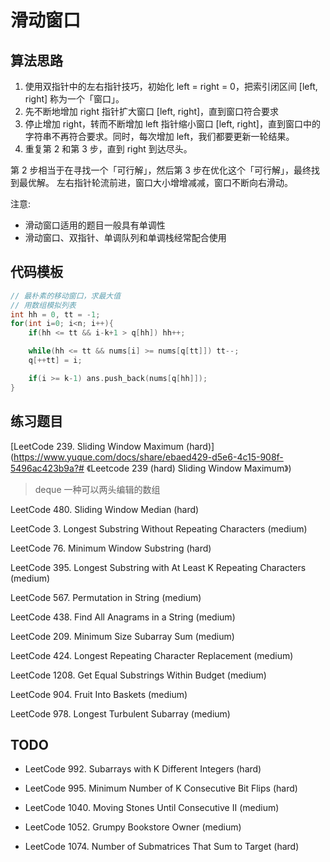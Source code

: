 # 滑动窗口

## 算法思路

1. 使用双指针中的左右指针技巧，初始化 left = right = 0，把索引闭区间 [left, right] 称为一个「窗口」。
2. 先不断地增加 right 指针扩大窗口 [left, right]，直到窗口符合要求
3. 停止增加 right，转而不断增加 left 指针缩小窗口 [left, right]，直到窗口中的字符串不再符合要求。同时，每次增加 left，我们都要更新一轮结果。
4. 重复第 2 和第 3 步，直到 right 到达尽头。

第 2 步相当于在寻找一个「可行解」，然后第 3 步在优化这个「可行解」，最终找到最优解。
左右指针轮流前进，窗口大小增增减减，窗口不断向右滑动。

注意:

- 滑动窗口适用的题目一般具有单调性
- 滑动窗口、双指针、单调队列和单调栈经常配合使用

## 代码模板

```cpp
// 最朴素的移动窗口，求最大值
// 用数组模拟列表
int hh = 0, tt = -1;
for(int i=0; i<n; i++){
    if(hh <= tt && i-k+1 > q[hh]) hh++;

    while(hh <= tt && nums[i] >= nums[q[tt]]) tt--;
    q[++tt] = i;

    if(i >= k-1) ans.push_back(nums[q[hh]]);
}
```

## 练习题目

[LeetCode 239. Sliding Window Maximum (hard)](https://www.yuque.com/docs/share/ebaed429-d5e6-4c15-908f-5496ac423b9a?# 《Leetcode 239 (hard) Sliding Window Maximum》)

> deque 一种可以两头编辑的数组	

LeetCode 480. Sliding Window Median (hard)

LeetCode 3. Longest Substring Without Repeating Characters (medium)

LeetCode 76. Minimum Window Substring (hard)

LeetCode 395. Longest Substring with At Least K Repeating Characters (medium)

LeetCode 567. Permutation in String (medium)

LeetCode 438. Find All Anagrams in a String (medium)

LeetCode 209. Minimum Size Subarray Sum (medium)

LeetCode 424. Longest Repeating Character Replacement (medium)

LeetCode 1208. Get Equal Substrings Within Budget (medium)

LeetCode 904. Fruit Into Baskets (medium)

LeetCode 978. Longest Turbulent Subarray (medium)

## TODO

- LeetCode 992. Subarrays with K Different Integers (hard)


- LeetCode 995. Minimum Number of K Consecutive Bit Flips (hard)

- LeetCode 1040. Moving Stones Until Consecutive II (medium)


- LeetCode 1052. Grumpy Bookstore Owner (medium)

- LeetCode 1074. Number of Submatrices That Sum to Target (hard)
